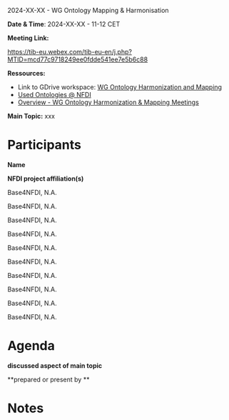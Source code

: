 <a id="_5l7hdhn1spdj"></a>2024\-XX\-XX \- WG Ontology Mapping & Harmonisation

**Date & Time**: 2024\-XX\-XX \- 11\-12 CET

**Meeting Link:**

[https://tib\-eu\.webex\.com/tib\-eu\-en/j\.php?MTID=mcd77c9718249ee0fdde541ee7e5b6c88](https://tib-eu.webex.com/tib-eu-en/j.php?MTID=mcd77c9718249ee0fdde541ee7e5b6c88)

**Ressources:**

- Link to GDrive workspace:
  [WG Ontology Harmonization and Mapping](https://drive.google.com/drive/folders/1hLgFgzp0cS_Pi8hpI9zOD7DcY3SUXRNH)
- [Used Ontologies @ NFDI](https://docs.google.com/spreadsheets/d/1UAfDKo2gKiaFldEeitMUcO8Gl1Fjyb_r_bp1V4JW0Es/edit#gid=0)
- [Overview \- WG Ontology Harmonization & Mapping Meetings](https://docs.google.com/document/d/14z6kuAdVaiflWUtjqk3LKt-hqg_DeaRCpLY7TFo1PoU/edit)

**Main Topic:** xxx

# <a id="_4in35gwl6myp"></a>Participants

**Name**

**NFDI project affiliation\(s\)**

Base4NFDI, N\.A\.

Base4NFDI, N\.A\.

Base4NFDI, N\.A\.

Base4NFDI, N\.A\.

Base4NFDI, N\.A\.

Base4NFDI, N\.A\.

Base4NFDI, N\.A\.

Base4NFDI, N\.A\.

Base4NFDI, N\.A\.

Base4NFDI, N\.A\.

# <a id="_3cakx2qk2ogo"></a>Agenda

**discussed aspect of main topic**

**prepared or present by **

# <a id="_71znd1hi3viy"></a>Notes
